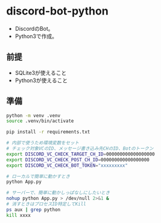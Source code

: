 # discord-bot-python
- DiscordのBot。
- Python3で作成。


## 前提
 - SQLite3が使えること
 - Python3が使えること


## 準備
```sh
python -m venv .venv
source .venv/bin/activate
```

```sh
pip install -r requirements.txt
```

```sh
# 内部で使うため環境変数をセット
# チェック対象VCのID、メッセージ書き込み先CHのID、Botのトークン
export DISCORD_VC_CHECK_TARGET_CH_ID=000000000000000000
export DISCORD_VC_CHECK_POST_CH_ID=000000000000000000
export DISCORD_VC_CHECK_BOT_TOKEN="xxxxxxxxx"
```

```sh
# ローカルで簡単に動かすとき
python App.py

# サーバーで、簡単に動かしっぱなしにしたいとき
nohup python App.py > /dev/null 2>&1 &
# 消すときはプロセスID特定してKill
ps aux | grep python
kill xxxx
```
